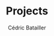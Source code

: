---
title: Projects
description: |
  Have a look at the different projects I have worked on.
author: "Cédric Batailler"
show_post_thumbnail: true
show_author_byline: true
show_post_date: true
# for listing page layout
layout: list-sidebar # list, list-sidebar, list-grid

# for list-sidebar layout
sidebar: 
  title: But what is he doing?
  description: |
    A collection of projects which made the final cut. Have a look.

# set up common front matter for all pages inside blog/
cascade:
  type: project
  author: "Cédric Batailler"
  show_author_byline: true
  show_post_date: true
  show_comments: true # see site config to choose Disqus or Utterances
  layout: single-sidebar
  # for single-sidebar layout
  sidebar:
    text_link_label: View all projects
    text_link_url: /projects/
    show_sidebar_adunit: false # show ad container
---